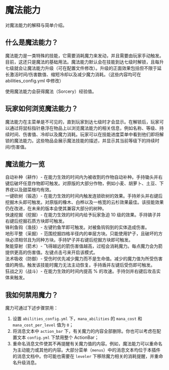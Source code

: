 # 魔法能力 
对魔法能力的解释与简单介绍。  
  
## 什么是魔法能力？
  
魔法能力是一类特殊的技能，它需要消耗魔力来发动，并且需要由玩家手动触发。目前，这还只是魔法的基础用法。魔法能力默认会在技能到达七级时解锁，且每升七级就会让魔法能力升级（可在配置文件修改）。升级的正面效果包括但不限于延长激活时间/伤害数值、缩短冷却以及减少魔力消耗。（这些内容均可在 abilities_config.yml 中修改）  
  
使用魔法能力会获得魔法（Sorcery）经验值。  
  
## 玩家如何浏览魔法能力？ 
魔法能力在主菜单是不可见的，直到玩家到达七级时才会显示。在解锁后，玩家可以通过将鼠标指针悬浮在物品上以浏览魔法能力的相关信息，例如名称、等级、持续时间、伤害值、冷却以及魔力消耗。玩家可以在技能进度菜单中看到他们即将解锁的魔法能力。这些物品会展示魔法技能的描述，并显示其当前等级下的持续时间/伤害值。  
  
## 魔法能力一览
自动补种（耕作）- 在能力生效的时间内为被收割的作物自动补种。手持锄头并右键后破坏任意作物即可触发。对原版的大部分作物，例如小麦、胡萝卜、土豆、下界疣以及甜菜根均有效。  
一键砍树（锻造）- 在能力生效的时间内触发连锁砍树的效果。手持斧头并右键后挖掘木头即可触发。对原版的橡木、白桦以及一格宽的云杉效果最佳。该技能效果仍在改进，在未来的版本会使其兼容大部分的树种。  
快速挖掘（挖掘）- 在能力生效的时间内给予玩家急迫 10 级的效果。手持镐子并右键后挖掘石质方块即可触发。  
锋利鱼钩（渔技）- 左键钓鱼竿即可触发。对被鱼钩钩到的实体造成伤害。  
地形平整（采掘）- 范围挖掘四格半径内的单层方块。只能使用铲子，且破坏的方块必须相邻且为同种方块。手持铲子并右键后挖掘方块即可触发。  
聚能穿射（箭术）- 飞得越远的箭伤害值越高，过程会消耗魔力。每点魔力会为箭提供更高的伤害值。左键点击弓来开启该模式。  
法术吸收（防御）- 受伤时优先减少魔力而不是生命值。减少的魔力值为所受伤害值的两倍。触发该技能时魔力无法主动恢复。手持盾并左键后受伤即可触发。  
狂战之刃（战斗）- 在能力生效的时间内提高 % 的攻速。手持剑并右键后攻击实体来触发。  
  
## 我如何禁用魔力？  
魔力可通过下述步骤禁用：  
1. 设置 `abilities_config.yml` 下，`mana_abilities` 的 `mana_cost` 和 `mana_cost_per_level` 值为 `0`；  
2. 将消息文本中 `action_bar` 下，有关魔力的内容全部删除。你也可以考虑在配置文本 `config.yml` 下禁用整个 ActionBar；  
3. 重命名消息文件使其不再提醒有关魔力值的内容。例如，魔法能力可以重命名为主动能力或其他的内容。大部分菜单（`menus`）中的消息文本均位于本插件的消息文档中。你可能也需要在 `leveler` 下移除魔力相关的消耗提醒，并重命名升级消息。

